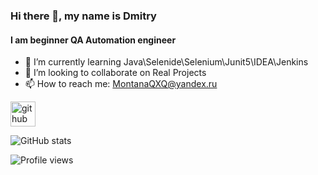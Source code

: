 ### Hi there 👋, my name is Dmitry
#### I am beginner QA Automation engineer

- 🌱 I’m currently learning Java\Selenide\Selenium\Junit5\IDEA\Jenkins 
- 👯 I’m looking to collaborate on Real Projects 
- 📫 How to reach me: MontanaQXQ@yandex.ru 


[<img src='https://cdn.jsdelivr.net/npm/simple-icons@3.0.1/icons/github.svg' alt='github' height='40'>](https://github.com/MontanaQXQ)  

![GitHub stats](https://github-readme-stats.vercel.app/api?username=MontanaQXQ&show_icons=true)  

![Profile views](https://gpvc.arturio.dev/MontanaQXQ)  
